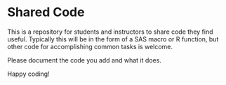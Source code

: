 # Shared Code

This is a repository for students and instructors to share code they find
useful.  Typically this will be in the form of a SAS macro or R function, but
other code for accomplishing common tasks is welcome.

Please document the code you add and what it does.

Happy coding!
